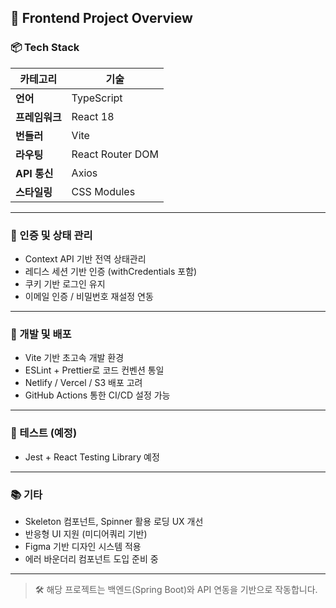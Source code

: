 ## 🎨 Frontend Project Overview

### 📦 Tech Stack

| 카테고리 | 기술 |
|----------|------|
| **언어** | TypeScript |
| **프레임워크** | React 18 |
| **번들러** | Vite |
| **라우팅** | React Router DOM |
| **API 통신** | Axios |
| **스타일링** | CSS Modules |

---

### 🔐 인증 및 상태 관리

- Context API 기반 전역 상태관리
- 레디스 세션 기반 인증 (withCredentials 포함)
- 쿠키 기반 로그인 유지
- 이메일 인증 / 비밀번호 재설정 연동

---

### 🚀 개발 및 배포

- Vite 기반 초고속 개발 환경
- ESLint + Prettier로 코드 컨벤션 통일
- Netlify / Vercel / S3 배포 고려
- GitHub Actions 통한 CI/CD 설정 가능

---

### 🧪 테스트 (예정)

- Jest + React Testing Library 예정

---

### 📚 기타

- Skeleton 컴포넌트, Spinner 활용 로딩 UX 개선
- 반응형 UI 지원 (미디어쿼리 기반)
- Figma 기반 디자인 시스템 적용
- 에러 바운더리 컴포넌트 도입 준비 중

---

> 🛠️ 해당 프로젝트는 백엔드(Spring Boot)와 API 연동을 기반으로 작동합니다.
